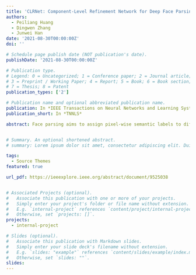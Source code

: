 ```yaml
---
title: 'CLRNet: Component-Level Refinement Network for Deep Face Parsing'
authors:
  - Peiliang Huang
  - Dingwen Zhang
  - Junwei Han
date: '2021-08-30T00:00:00Z'
doi: ''

# Schedule page publish date (NOT publication's date).
publishDate: '2021-08-30T00:00:00Z'

# Publication type.
# Legend: 0 = Uncategorized; 1 = Conference paper; 2 = Journal article;
# 3 = Preprint / Working Paper; 4 = Report; 5 = Book; 6 = Book section;
# 7 = Thesis; 8 = Patent
publication_types: ['2']

# Publication name and optional abbreviated publication name.
publication: In *IEEE Transactions on Neural Networks and Learning Systems*
publication_short: In *TNNLS*

abstract: Face parsing aims to assign pixel-wise semantic labels to different facial components (e.g., hair, brows, and lips) in given face images. However, directly predicting pixel-level labels for each facial component over the whole face image would obtain limited accuracy, especially for tiny facial components. To address this problem, some recent works propose to first crop tiny patches from the whole face image and then predict masks for each facial component. However, such cropping-and-segmenting strategy consists of two independent stages, which cannot be jointly optimized. Besides, as one valuable piece of information for parsing the highly structured facial components, context cues are not elaborately explored by the existing works. To address these issues, we propose a component-level refinement network (CLRNet) for precisely segmenting out each facial component. Specifically, we introduce an attention mechanism to bridge the two independent stages together and form an end-to-end trainable pipeline for face parsing. Furthermore, we incorporate the global context information into the refining process for each cropped facial component patch, providing informative cues for accurate parsing. Extensive experiments are carried out on two benchmark datasets, LFW-PL and HELEN. The results demonstrate the superiority of the proposed CLRNet over other state-of-the-art methods, especially for tiny facial components.


# Summary. An optional shortened abstract.
# summary: Lorem ipsum dolor sit amet, consectetur adipiscing elit. Duis posuere tellus ac convallis placerat. Proin tincidunt magna sed ex sollicitudin condimentum.

tags:
  - Source Themes
featured: true

url_pdf: https://ieeexplore.ieee.org/abstract/document/9525038


# Associated Projects (optional).
#   Associate this publication with one or more of your projects.
#   Simply enter your project's folder or file name without extension.
#   E.g. `internal-project` references `content/project/internal-project/index.md`.
#   Otherwise, set `projects: []`.
projects:
  - internal-project

# Slides (optional).
#   Associate this publication with Markdown slides.
#   Simply enter your slide deck's filename without extension.
#   E.g. `slides: "example"` references `content/slides/example/index.md`.
#   Otherwise, set `slides: ""`.
slides:
---
```

